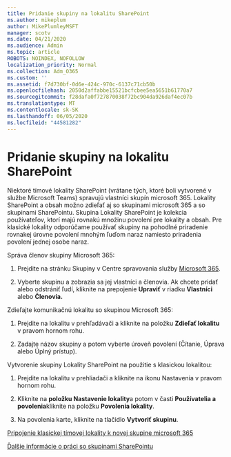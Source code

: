 ```yaml
---
title: Pridanie skupiny na lokalitu SharePoint
ms.author: mikeplum
author: MikePlumleyMSFT
manager: scotv
ms.date: 04/21/2020
ms.audience: Admin
ms.topic: article
ROBOTS: NOINDEX, NOFOLLOW
localization_priority: Normal
ms.collection: Adm_O365
ms.custom: ''
ms.assetid: f7d730bf-0d6e-424c-970c-6137c71cb50b
ms.openlocfilehash: 2050d2affabbe15521bcfcbee5ea5651b61770a7
ms.sourcegitcommit: f28dafa0f727870038f72bc904da926daf4ec07b
ms.translationtype: MT
ms.contentlocale: sk-SK
ms.lasthandoff: 06/05/2020
ms.locfileid: "44581282"
---
```

# <a name="add-a-group-to-a-sharepoint-site"></a>Pridanie skupiny na lokalitu SharePoint

Niektoré tímové lokality SharePoint (vrátane tých, ktoré boli vytvorené v službe Microsoft Teams) spravujú vlastníci skupín microsoft 365. Lokality SharePoint a obsah možno zdieľať aj so skupinami microsoft 365 a so skupinami SharePointu. Skupina Lokality SharePoint je kolekcia používateľov, ktorí majú rovnakú množinu povolení pre lokality a obsah. Pre klasické lokality odporúčame používať skupiny na pohodlné priradenie rovnakej úrovne povolení mnohým ľuďom naraz namiesto priradenia povolení jednej osobe naraz.
  
Správa členov skupiny Microsoft 365:
  
1. Prejdite na stránku Skupiny v Centre spravovania služby [Microsoft 365](https://portal.office.com/adminportal/home#/groups).
    
2. Vyberte skupinu a zobrazia sa jej vlastníci a členovia. Ak chcete pridať alebo odstrániť ľudí, kliknite na prepojenie **Upraviť** v riadku **Vlastníci** alebo **Členovia.** 
    
Zdieľajte komunikačnú lokalitu so skupinou Microsoft 365:
  
1. Prejdite na lokalitu v prehľadávači a kliknite na položku **Zdieľať lokalitu** v pravom hornom rohu. 
    
2. Zadajte názov skupiny a potom vyberte úroveň povolení (Čítanie, Úprava alebo Úplný prístup).
    
Vytvorenie skupiny Lokality SharePoint na použitie s klasickou lokalitou:
  
1. Prejdite na lokalitu v prehliadači a kliknite na ikonu Nastavenia v pravom hornom rohu.
    
2. Kliknite na **položku Nastavenie lokality**a potom v časti **Používatelia a povolenia**kliknite na položku **Povolenia lokality**.
    
3. Na povolenia karte, kliknite na tlačidlo **Vytvoriť skupinu**.
    
[Pripojenie klasickej tímovej lokality k novej skupine microsoft 365](https://go.microsoft.com/fwlink/?linkid=2008654)
  
[Ďalšie informácie o práci so skupinami SharePointu](https://go.microsoft.com/fwlink/?linkid=874658)
  

